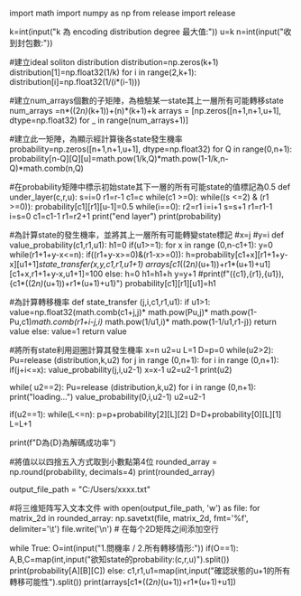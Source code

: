 import math
import numpy as np
from release import release

k=int(input("k 為 encoding distribution degree 最大值:"))
u=k
n=int(input("收到封包數:"))


#建立ideal soliton distribution
distribution=np.zeros(k+1)
distribution[1]=np.float32(1/k)
for i in range(2,k+1):
    distribution[i]=np.float32(1/(i*(i-1)))


#建立num_arrays個數的子矩陣，為檢驗某一state其上一層所有可能轉移state
num_arrays =n*((2*n)*(k+1))+(n)*(k+1)+k
arrays = [np.zeros([n+1,n+1,u+1], dtype=np.float32) for _ in range(num_arrays+1)]

#建立此一矩陣，為顯示經計算後各state發生機率
probability=np.zeros([n+1,n+1,u+1], dtype=np.float32)
for Q in range(0,n+1):
    probability[n-Q][Q][u]=math.pow(1/k,Q)*math.pow(1-1/k,n-Q)*math.comb(n,Q)

#在probability矩陣中標示初始state其下一層的所有可能state的值標記為0.5
def under_layer(c,r,u):
    s=i=0
    r1=r-1
    c1=c
    while(c1 >=0):
        while((s <=2) & (r1 >=0)):
            probability[c1][r1][u-1]=0.5
            while(i==0):
                r2=r1
                i=i+1
            s=s+1
            r1=r1-1
        i=s=0
        c1=c1-1
        r1=r2+1
    print("end layer")
    print(probability)

#為計算state的發生機率，並將其上一層所有可能轉變state標記
#x=j
#y=i
def value_probability(c1,r1,u1):
    h1=0
    if(u1>=1):
        for x in range (0,n-c1+1):
            y=0
            while(r1+1+y-x<=n):
                if((r1+y-x>=0)&(r1-x>=0)):
                    h=probability[c1+x][r1+1+y-x][u1+1]*state_transfer(x,y,c1,r1,u1+1)
                    arrays[c1*((2*n)*(u+1))+r1*(u+1)+u1][c1+x,r1+1+y-x,u1+1]=100
                else:
                    h=0
                h1=h1+h
                y=y+1
  #print(f"({c1},{r1},{u1}),{c1*((2*n)*(u+1))+r1*(u+1)+u1}")
        probability[c1][r1][u1]=h1



#為計算轉移機率
def state_transfer (j,i,c1,r1,u1):
    if u1>1:
        value=np.float32(math.comb(c1+j,j)* math.pow(Pu,j)* math.pow(1-Pu,c1)*math.comb(r1+i-j,i)* math.pow(1/u1,i)* math.pow(1-1/u1,r1-j))
        return value
    else:
        value=1
        return value




#將所有state利用迴圈計算其發生機率
x=n
u2=u
L=1
D=p=0
while(u2>2):
    Pu=release (distribution,k,u2)
    for j in range (0,n+1):
        for i in range (0,n+1):
            if(j+i<=x):
                value_probability(j,i,u2-1)
    x=x-1
    u2=u2-1
    print(u2)

while( u2==2):
   Pu=release (distribution,k,u2)
   for i in range (0,n+1):
        print("loading...")
        value_probability(0,i,u2-1)
   u2=u2-1

if(u2==1):
   while(L<=n):
        p=p+probability[2][L][2]
        D=D+probability[0][L][1]
        L=L+1

   print(f"D為{D}為解碼成功率")

#將值以以四捨五入方式取到小數點第4位
rounded_array = np.round(probability, decimals=4)
print(rounded_array)


output_file_path = "C:/Users/xxxx.txt"




#将三维矩阵写入文本文件
with open(output_file_path, 'w') as file:
    for matrix_2d in rounded_array:
        np.savetxt(file, matrix_2d, fmt='%f', delimiter='\t')
        file.write('\n')  # 在每个2D矩阵之间添加空行

while True:
      O=int(input("1.問機率  /  2.所有轉移情形:"))
      if(O==1):
            A,B,C=map(int,input("欲知state的probability:(c,r,u)").split())
            print(probability[A][B][C])
      else:
            c1,r1,u1=map(int,input("確認狀態的u+1的所有轉移可能性").split())
            print(arrays[c1*((2*n)*(u+1))+r1*(u+1)+u1])

